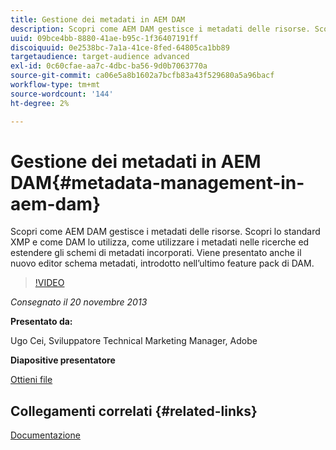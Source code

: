 ```yaml
---
title: Gestione dei metadati in AEM DAM
description: Scopri come AEM DAM gestisce i metadati delle risorse. Scopri lo standard XMP e come DAM lo utilizza, come utilizzare i metadati nelle ricerche ed estendere gli schemi di metadati incorporati. Viene presentato anche il nuovo editor schema metadati, introdotto nell’ultimo feature pack di DAM.
uuid: 09bce4bb-8880-41ae-b95c-1f36407191ff
discoiquuid: 0e2538bc-7a1a-41ce-8fed-64805ca1bb89
targetaudience: target-audience advanced
exl-id: 0c60cfae-aa7c-4dbc-ba56-9d0b7063770a
source-git-commit: ca06e5a8b1602a7bcfb83a43f529680a5a96bacf
workflow-type: tm+mt
source-wordcount: '144'
ht-degree: 2%

---
```


# Gestione dei metadati in AEM DAM{#metadata-management-in-aem-dam}

Scopri come AEM DAM gestisce i metadati delle risorse. Scopri lo standard XMP e come DAM lo utilizza, come utilizzare i metadati nelle ricerche ed estendere gli schemi di metadati incorporati. Viene presentato anche il nuovo editor schema metadati, introdotto nell’ultimo feature pack di DAM.

>[!VIDEO](https://video.tv.adobe.com/v/19524/?quality=9)

*Consegnato il 20 novembre 2013*

**Presentato da:**

Ugo Cei, Sviluppatore Technical Marketing Manager, Adobe

**Diapositive presentatore**

[Ottieni file](assets/metadata-management-in-aem-dam.pdf)

## Collegamenti correlati {#related-links}

[Documentazione](https://docs.adobe.com/content/docs/en/cq/5-6-1/dam/metadata_for_digitalassetmanagement.html)
